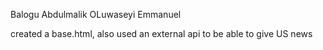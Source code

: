 Balogu Abdulmalik
OLuwaseyi Emmanuel

created a base.html, also used an external api to be able to give US news

